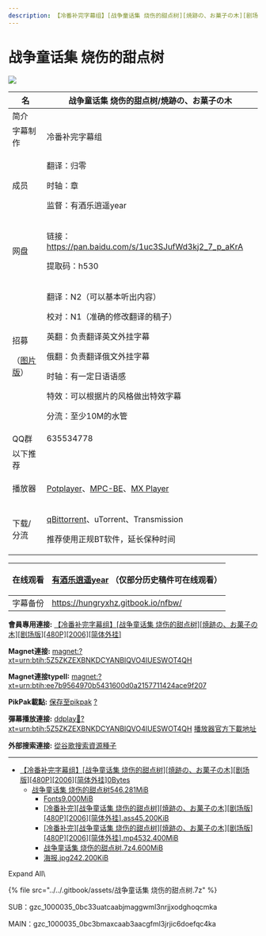 ```yaml
---
description: 【冷番补完字幕组】[战争童话集 烧伤的甜点树][焼跡の、お菓子の木][剧场版][480P][2006][简体外挂]
---
```


# 战争童话集 烧伤的甜点树



![](https://s1.ax1x.com/2022/05/16/OfWiPH.jpg)

&#x20;

| 名                                                                             | 战争童话集 烧伤的甜点树/焼跡の、お菓子の木                                                                                                                                                                  |
| ----------------------------------------------------------------------------- | --------------------------------------------------------------------------------------------------------------------------------------------------------------------------------------- |
| 简介                                                                            |                                                                                                                                                                                         |
| 字幕制作                                                                          | 冷番补完字幕组                                                                                                                                                                                 |
| 成员                                                                            | <p> </p><p>翻译：归零</p><p>时轴：章</p><p>监督：有酒乐逍遥year</p>                                                                                                                                      |
| 网盘                                                                            | <p> 链接：https://pan.baidu.com/s/1uc3SJufWd3kj2_7_p_aKrA </p><p>提取码：h530 </p>                                                                                                             |
| <p>招募</p><p>（<a href="https://s2.ax1x.com/2020/01/30/11aCjS.jpg">图片版</a>）</p> | <p>翻译：N2（可以基本听出内容）</p><p>校对：N1（准确的修改翻译的稿子）</p><p>英翻：负责翻译英文外挂字幕</p><p>俄翻：负责翻译俄文外挂字幕</p><p>时轴：有一定日语语感</p><p>特效：可以根据片的风格做出特效字幕</p><p>分流：至少10M的水管</p>                                       |
| QQ群                                                                           | 635534778                                                                                                                                                                               |
| 以下推荐                                                                          |                                                                                                                                                                                         |
| 播放器                                                                           | <p><a href="https://potplayer.daum.net/">Potplayer</a>、<a href="https://sourceforge.net/projects/mpcbe/">MPC-BE</a>、<a href="https://www.lanzous.com/b688551">MX Player</a></p><p> </p> |
| 下载/分流                                                                         | <p><a href="https://github.com/c0re100/qBittorrent-Enhanced-Edition/releases">qBittorrent</a>、uTorrent、Transmission</p><p>推荐使用正规BT软件，延长保种时间</p>                                         |

&#x20;

| 在线观看 | <p><a href="https://space.bilibili.com/7336293">有酒乐逍遥year</a> （仅部分历史稿件可在线观看）</p><p> </p> |
| ---- | ---------------------------------------------------------------------------------------- |
| 字幕备份 | https://hungryxhz.gitbook.io/nfbw/                                                       |

&#x20;**會員專用連接:** [【冷番补完字幕组】\[战争童话集 烧伤的甜点树\]\[焼跡の、お菓子の木\]\[剧场版\]\[480P\]\[2006\]\[简体外挂\]](https://dl.dmhy.org/2022/05/16/ee7b9564970b5431600d0a2157711424ace9f207.torrent)

**Magnet連接:** [magnet:?xt=urn:btih:5Z5ZKZEXBNKDCYANBIQVO4IUESWOT4QH](https://magnet/?xt=urn:btih:5Z5ZKZEXBNKDCYANBIQVO4IUESWOT4QH\&dn=\&tr=http%3A%2F%2F104.143.10.186%3A8000%2Fannounce\&tr=udp%3A%2F%2F104.143.10.186%3A8000%2Fannounce\&tr=http%3A%2F%2Ftracker.openbittorrent.com%3A80%2Fannounce\&tr=udp%3A%2F%2Ftracker3.itzmx.com%3A6961%2Fannounce\&tr=http%3A%2F%2Ftracker4.itzmx.com%3A2710%2Fannounce\&tr=http%3A%2F%2Ftracker.publicbt.com%3A80%2Fannounce\&tr=http%3A%2F%2Ftracker.prq.to%2Fannounce\&tr=http%3A%2F%2Fopen.acgtracker.com%3A1096%2Fannounce\&tr=https%3A%2F%2Ft-115.rhcloud.com%2Fonly\_for\_ylbud\&tr=http%3A%2F%2Ftracker1.itzmx.com%3A8080%2Fannounce\&tr=http%3A%2F%2Ftracker2.itzmx.com%3A6961%2Fannounce\&tr=udp%3A%2F%2Ftracker1.itzmx.com%3A8080%2Fannounce\&tr=udp%3A%2F%2Ftracker2.itzmx.com%3A6961%2Fannounce\&tr=udp%3A%2F%2Ftracker3.itzmx.com%3A6961%2Fannounce\&tr=udp%3A%2F%2Ftracker4.itzmx.com%3A2710%2Fannounce\&tr=http%3A%2F%2F1337.abcvg.info%2Fannounce)

**Magnet連接typeII:** [magnet:?xt=urn:btih:ee7b9564970b5431600d0a2157711424ace9f207](https://magnet/?xt=urn:btih:ee7b9564970b5431600d0a2157711424ace9f207)

**PikPak載點:** [保存至pikpak](https://drive.mypikpak.com/landing?\_\_add\_url=magnet:?xt=urn:btih:ee7b9564970b5431600d0a2157711424ace9f207&\_\_source=dmhy&\_\_campaign=detail\&login=oauth) [?](https://www.mypikpak.com/)

**彈幕播放連接:** [ddplay:magnet:?xt=urn:btih:5Z5ZKZEXBNKDCYANBIQVO4IUESWOT4QH](ddplay:magnet:?xt=urn:btih:5Z5ZKZEXBNKDCYANBIQVO4IUESWOT4QH\&dn=\&tr=http%3A%2F%2F104.143.10.186%3A8000%2Fannounce\&tr=udp%3A%2F%2F104.143.10.186%3A8000%2Fannounce\&tr=http%3A%2F%2Ftracker.openbittorrent.com%3A80%2Fannounce\&tr=udp%3A%2F%2Ftracker3.itzmx.com%3A6961%2Fannounce\&tr=http%3A%2F%2Ftracker4.itzmx.com%3A2710%2Fannounce\&tr=http%3A%2F%2Ftracker.publicbt.com%3A80%2Fannounce\&tr=http%3A%2F%2Ftracker.prq.to%2Fannounce\&tr=http%3A%2F%2Fopen.acgtracker.com%3A1096%2Fannounce\&tr=https%3A%2F%2Ft-115.rhcloud.com%2Fonly\_for\_ylbud\&tr=http%3A%2F%2Ftracker1.itzmx.com%3A8080%2Fannounce\&tr=http%3A%2F%2Ftracker2.itzmx.com%3A6961%2Fannounce\&tr=udp%3A%2F%2Ftracker1.itzmx.com%3A8080%2Fannounce\&tr=udp%3A%2F%2Ftracker2.itzmx.com%3A6961%2Fannounce\&tr=udp%3A%2F%2Ftracker3.itzmx.com%3A6961%2Fannounce\&tr=udp%3A%2F%2Ftracker4.itzmx.com%3A2710%2Fannounce\&tr=http%3A%2F%2F1337.abcvg.info%2Fannounce) [播放器官方下載地址](http://www.dandanplay.com/?from=dmhy)

**外部搜索連接:** [從谷歌搜索資源種子](https://www.google.com/search?oe=utf-8\&q=ee7b9564970b5431600d0a2157711424ace9f207)

***

* &#x20;[【冷番补完字幕组】\[战争童话集 烧伤的甜点树\]\[焼跡の、お菓子の木\]\[剧场版\]\[480P\]\[2006\]\[简体外挂\]0Bytes](https://share.dmhy.org/topics/view/600452\_480P\_2006.html)
  * &#x20;[战争童话集 烧伤的甜点树546.281MiB](https://share.dmhy.org/topics/view/600452\_480P\_2006.html)
    * &#x20;[Fonts9.000MiB](https://share.dmhy.org/topics/view/600452\_480P\_2006.html)
    * &#x20;[\[冷番补完\]\[战争童话集 烧伤的甜点树\]\[焼跡の、お菓子の木\]\[剧场版\]\[480P\]\[2006\]\[简体外挂\].ass45.200KiB](https://share.dmhy.org/topics/view/600452\_480P\_2006.html)
    * &#x20;[\[冷番补完\]\[战争童话集 烧伤的甜点树\]\[焼跡の、お菓子の木\]\[剧场版\]\[480P\]\[2006\]\[简体外挂\].mp4532.400MiB](https://share.dmhy.org/topics/view/600452\_480P\_2006.html)
    * &#x20;[战争童话集 烧伤的甜点树.7z4.600MiB](https://share.dmhy.org/topics/view/600452\_480P\_2006.html)
    * &#x20;[海报.jpg242.200KiB](https://share.dmhy.org/topics/view/600452\_480P\_2006.html)

Expand All\


{% file src="../../.gitbook/assets/战争童话集 烧伤的甜点树.7z" %}

SUB：gzc\_1000035\_0bc33uatcaabjmaggwml3nrjjxodghoqcmka

MAIN：gzc\_1000035\_0bc3bmaxcaab3aacgfml3jrjic6doefqc4ka
